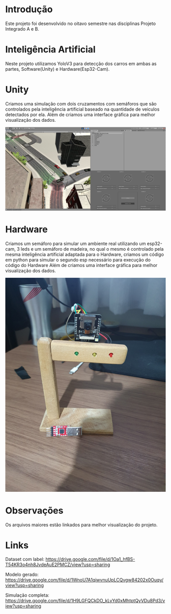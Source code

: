 # Introdução

Este projeto foi desenvolvido no oitavo semestre nas disciplinas Projeto Integrado A e B.

# Inteligência Artificial

Neste projeto utilizamos YoloV3 para detecção dos carros em ambas as partes, Software(Unity) e Hardware(Esp32-Cam).

# Unity

Criamos uma simulação com dois cruzamentos com semáforos que são controlados pela inteligência artificial baseado na quantidade de veiculos detectados por ela.
Além de criamos uma interface gráfica para melhor visualização dos dados.

![alt text](https://github.com/matheusvalbert/Projeto-Integrado/blob/main/Simulacao.PNG)

# Hardware

Criamos um semáforo para simular um ambiente real utilizando um esp32-cam, 3 leds e um semáforo de madeira, no qual o mesmo é controlado pela mesma inteligência artificial adaptada para o Hardware, criamos um código em python para simular o segundo esp necessário para execução do código do Hardware
Além de criamos uma interface gráfica para melhor visualização dos dados.

![alt text](https://github.com/matheusvalbert/Projeto-Integrado/blob/main/Hardware.jpg)

# Observações

Os arquivos maiores estão linkados para melhor visualização do projeto.

# Links

Dataset com label: https://drive.google.com/file/d/1Oa1_hfBS-T54KR3o4nh8JvdeAuE2PMCZ/view?usp=sharing

Modelo gerado: https://drive.google.com/file/d/1WnoU7A1qiwvnuUpLCQvgw84202x0Ouqy/view?usp=sharing

Simulação completa: https://drive.google.com/file/d/1H9LGFQCkDO_kLyYd0xMhtptQyVDu8Pd3/view?usp=sharing
